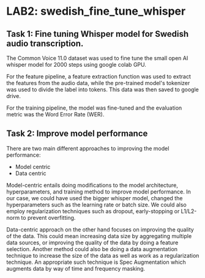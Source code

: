 # LAB2: swedish_fine_tune_whisper

## Task 1: Fine tuning Whisper model for Swedish audio transcription.
The Common Voice 11.0 dataset was used to fine tune the small open AI whisper model for 2000 steps using google colab GPU. 

For the feature pipeline, a feature extraction function was used to extract the features from the audio data, while the pre-trained model's tokenizer was used to divide the label into tokens. This data was then saved to google drive. 

For the training pipeline, the model was fine-tuned and the evaluation metric was the Word Error Rate (WER).

## Task 2: Improve model performance

There are two main different approaches to improving the model performance:

- Model centric
- Data centric

Model-centric entails doing modifications to the model architecture, hyperparameters, and training method to improve model performance. In our case, we could have used the bigger whisper model, changed the hyperparameters such as the learning rate or batch size. We could also employ regularization techniques such as dropout, early-stopping or L1/L2-norm to prevent overfitting. 

Data-centric approach on the other hand focuses on improving the quality of the data. This could mean increasing data size by aggregating multiple data sources, or improving the quality of the data by doing a feature selection. Another method could also be doing a data augmentation technique to increase the size of the data as well as work as a regularization technique. An appropriate such technique is Spec Augmentation which augments data by way of time and frequency masking.  
